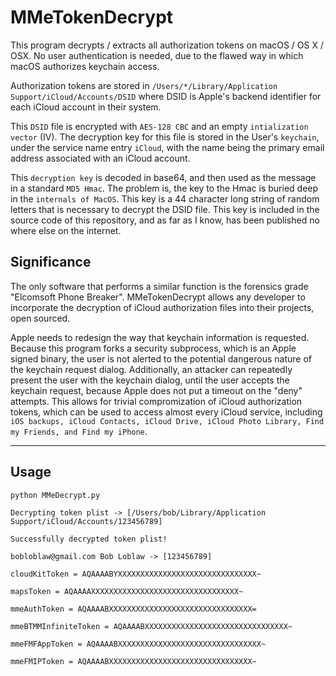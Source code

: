 # MMeTokenDecrypt
This program decrypts / extracts all authorization tokens on macOS / OS X / OSX. No user authentication is needed, due to the flawed way in which macOS authorizes keychain access.

Authorization tokens are stored in `/Users/*/Library/Application Support/iCloud/Accounts/DSID` where DSID is Apple's backend identifier for each iCloud account in their system. 

This `DSID` file is encrypted with `AES-128 CBC` and an empty `intialization vector` (IV). The decryption key for this file is stored in the User's `keychain`, under the service name entry `iCloud`, with the name being the primary email address associated with an iCloud account.

This `decryption key` is decoded in base64, and then used as the message in a standard `MD5 Hmac`. The problem is, the key to the Hmac is buried deep in the `internals of MacOS`. This key is a 44 character long string of random letters that is necessary to decrypt the DSID file. This key is included in the source code of this repository, and as far as I know, has been published no where else on the internet.

## Significance

The only software that performs a similar function is the forensics grade "Elcomsoft Phone Breaker". MMeTokenDecrypt allows any developer to incorporate the decryption of iCloud authorization files into their projects, open sourced.

Apple needs to redesign the way that keychain information is requested. Because this program forks a security subprocess, which is an Apple signed binary, the user is not alerted to the potential dangerous nature of the keychain request dialog. Additionally, an attacker can repeatedly present the user with the keychain dialog, until the user accepts the keychain request, because Apple does not put a timeout on the "deny" attempts. This allows for trivial compromization of iCloud authorization tokens, which can be used to access almost every iCloud service, including `iOS backups, iCloud Contacts, iCloud Drive, iCloud Photo Library, Find my Friends, and Find my iPhone`. 

---
## Usage

```
python MMeDecrypt.py
```

```
Decrypting token plist -> [/Users/bob/Library/Application Support/iCloud/Accounts/123456789]

Successfully decrypted token plist!

bobloblaw@gmail.com Bob Loblaw -> [123456789]

cloudKitToken = AQAAAABYXXXXXXXXXXXXXXXXXXXXXXXXXXXXXXX~

mapsToken = AQAAAAXXXXXXXXXXXXXXXXXXXXXXXXXXXXXXXXX~

mmeAuthToken = AQAAAABXXXXXXXXXXXXXXXXXXXXXXXXXXXXXXXX=

mmeBTMMInfiniteToken = AQAAAABXXXXXXXXXXXXXXXXXXXXXXXXXXXXXXXX~

mmeFMFAppToken = AQAAAABXXXXXXXXXXXXXXXXXXXXXXXXXXXXXXXX~

mmeFMIPToken = AQAAAABXXXXXXXXXXXXXXXXXXXXXXXXXXXXXXXX~
```
